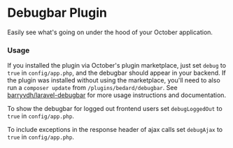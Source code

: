 # Debugbar Plugin

Easily see what's going on under the hood of your October application.

### Usage

If you installed the plugin via October's plugin marketplace, just set ```debug``` to ```true``` in ```config/app.php```, and the debugbar should appear in your backend. If the plugin was installed without using the marketplace, you'll need to also run a ```composer update``` from ```/plugins/bedard/debugbar```. See [barryvdh/laravel-debugbar](https://github.com/barryvdh/laravel-debugbar) for more usage instructions and documentation. 

To show the debugbar for logged out frontend users set ```debugLoggedOut``` to ```true``` in ```config/app.php```.

To include exceptions in the response header of ajax calls set ```debugAjax``` to ```true``` in ```config/app.php```.